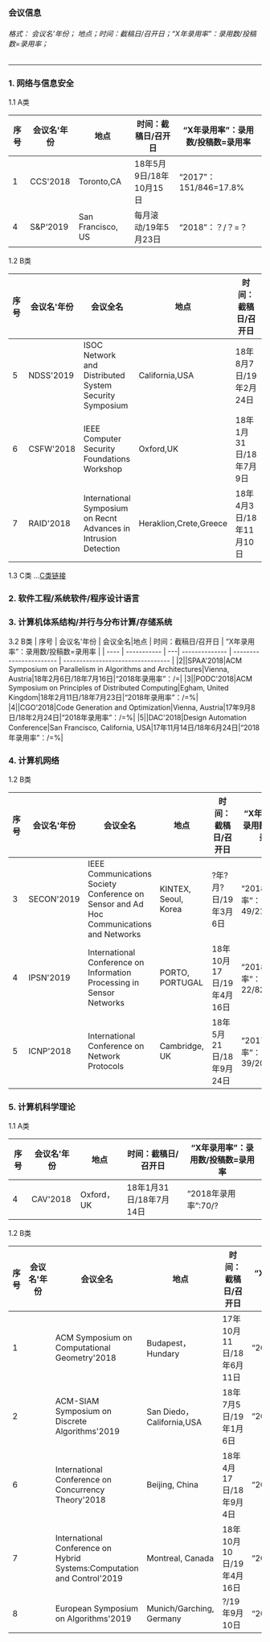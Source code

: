 ### 会议信息   

###### 格式：      会议名’年份； 地点；时间：截稿日/召开日；“X年录用率”：录用数/投稿数=录用率；    
---   
### 1. 网络与信息安全  
1.1 A类  

|序号| 会议名'年份 | 地点          | 时间：截稿日/召开日        | “X年录用率”：录用数/投稿数=录用率        |
| ------------- | ----------- |----------- |----------- |----------- |
|1| CCS'2018 | Toronto,CA     | 18年5月9日/18年10月15日     |“2017”：151/846=17.8%     |
|4| S&P‘2019     | San Francisco, US|每月滚动/19年5月23日|“2018”：？/？=？|



1.2 B类  

| 序号 | 会议名'年份 |会议全名| 地点          | 时间：截稿日/召开日        | “X年录用率”：录用数/投稿数=录用率        |
| ---- | ---------- |---------- | ----------- |----------- |----------- |
|5|NDSS'2019|ISOC Network and Distributed System Security Symposium| California,USA| 18年8月7日/19年2月24日|“2018”：71/443=16%|
|6|CSFW'2018|IEEE Computer Security Foundations Workshop|Oxford,UK|18年1月31日/18年7月9日|“2018”：25/143=17.5%|
|7|RAID'2018|International Symposium on Recnt Advances in Intrusion Detection|Heraklion,Crete,Greece|18年4月3日/18年11月10日|“2017”：25/？=？|



1.3 C类   ...[C类链接](security-C.md)  

### 2. 软件工程/系统软件/程序设计语言  
   
### 3. 计算机体系结构/并行与分布计算/存储系统   

3.2 B类
| 序号 | 会议名'年份 | 会议全名|地点              | 时间：截稿日/召开日     | “X年录用率”：录用数/投稿数=录用率 |
| ---- | ----------- | ---| -------------- | ----------------------- | --------------------------------- |
|2||SPAA'2018|ACM Symposium on Parallelism in Algorithms and Architectures|Vienna, Austria|18年2月6日/18年7月16日|“2018年录用率”：/=|
|3||PODC'2018|ACM Symposium on Principles of Distributed Computing|Egham, United Kingdom|18年2月11日/18年7月23日|“2018年录用率”：/=%|
|4||CGO'2018|Code Generation and Optimization|Vienna, Austria|17年9月8日/18年2月24日|“2018年录用率”：/=%|
|5||DAC'2018|Design Automation Conference|San Francisco, California, USA|17年11月14日/18年6月24日|“2018年录用率”：/=%|
### 4. 计算机网络  
1.2 B类

| 序号 | 会议名'年份 | 会议全名|地点              | 时间：截稿日/召开日     | “X年录用率”：录用数/投稿数=录用率 |
| ---- | ----------- | ---| -------------- | ----------------------- | --------------------------------- |
|3|SECON'2019|IEEE Communications Society Conference on Sensor and Ad Hoc Communications and Networks|KINTEX, Seoul, Korea|?年?月?日/19年3月6日|“2018年录用率”：49/211=23.2%|
|4|IPSN'2019|International Conference on Information Processing in Sensor Networks|PORTO, PORTUGAL|18年10月17日/19年4月16日|“2018年录用率”：22/82=26.8%|
|5|ICNP'2018|International Conference on Network Protocols|Cambridge, UK|18年5月21日/18年9月24日|“2017年录用率”：39/209=18.7%|
### 5. 计算机科学理论   
1.1 A类

| 序号 | 会议名'年份 | 地点              | 时间：截稿日/召开日     | “X年录用率”：录用数/投稿数=录用率 |
| ---- | ----------- | ----------------- | ----------------------- | --------------------------------- |
|4|CAV'2018|Oxford，UK|18年1月31日/18年7月14日|“2018年录用率”:70/?|

1.2 B类

| 序号 | 会议名'年份 | 会议全名| 地点              | 时间：截稿日/召开日     | “X年录用率”：录用数/投稿数=录用率 |
| ---- | -- |----------- | ----------------- | ----------------------- | --------------------------------- |
|1||ACM Symposium on Computational Geometry'2018|Budapest，Hundary|17年10月11日/18年6月11日|“2018”:73/?|
|2||ACM-SIAM Symposium on Discrete Algorithms'2019|San Diedo，California,USA|18年7月5日/19年1月6日|“2018”:|
|6||International Conference on Concurrency Theory'2018|Beijing, China|18年4月17日/18年9月4日|“2017”:36/86=41.86%|
|7||International Conference on Hybrid Systems:Computation and Control'2019|Montreal, Canada|18年10月10日/19年4月16日|“2018”:28/58=48%|
|8||European Symposium on Algorithms'2019|Munich/Garching, Germany|?/19年9月10日|“2018”:73/307=23.78%|

